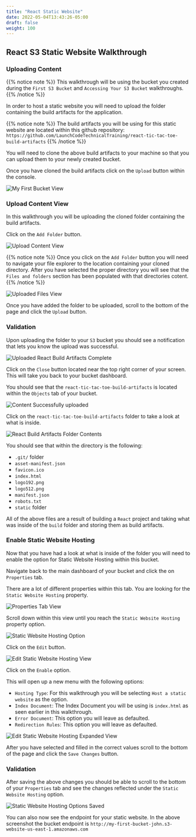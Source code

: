 ```yaml
---
title: "React Static Website"
date: 2022-05-04T13:43:26-05:00
draft: false
weight: 100
---
```


## React S3 Static Website Walkthrough

### Uploading Content

{{% notice note %}}
This walkthrough will be using the bucket you created during the `First S3 Bucket` and `Accessing Your S3 Bucket` walkthroughs.
{{% /notice %}}

In order to host a static website you will need to upload the folder containing the build artifacts for the application.

{{% notice note %}}
The build artifacts you will be using for this static website are located within this github repository: `https://github.com/LaunchCodeTechnicalTraining/react-tic-tac-toe-build-artifacts`
{{% /notice %}}

You will need to clone the above build artifacts to your machine so that you can upload them to your newly created bucket.

Once you have cloned the build artifacts click on the `Upload` button within the console.

![My First Bucket View](pictures/first-bucket-view.png?classes=border)

### Upload Content View

In this walkthrough you will be uploading the cloned folder containing the build artifacts.

Click on the `Add Folder` button.

![Upload Content View](pictures/upload-view.png?classes=border)

{{% notice note %}}
Once you click on the `Add Folder` button you will need to navigate your file explorer to the location containing your cloned directory. After you have selected the proper directory you will see that the `Files and folders` section has been populated with that directories cotent.
{{% /notice %}}

![Uploaded Files View](pictures/uploaded-files-view.png?classes=border)

Once you have added the folder to be uploaded, scroll to the bottom of the page and click the `Upload` button.

### Validation

Upon uploading the folder to your `S3` bucket you should see a notification that lets you know the upload was successful.

![Uploaded React Build Artifacts Complete](pictures/upload-react-artifacts.png?classes=border)

Click on the `Close` button located near the top right corner of your screen. This will take you back to your bucket dashboard.

You should see that the `react-tic-tac-toe-build-artifacts` is located within the `Objects` tab of your bucket.

![Content Successfully uploaded](pictures/first-bucket-view-with-content.png?classes=border)

Click on the `react-tic-tac-toe-build-artifacts` folder to take a look at what is inside.

![React Build Artifacts Folder Contents](pictures/react-artifacts-folder-contents.png?classes=border)

You should see that within the directory is the following:
- `.git/` folder
- `asset-manifest.json`
- `favicon.ico`
- `index.html`
- `logo192.png`
- `logo512.png`
- `manifest.json`
- `robots.txt`
- `static` folder

All of the above files are a result of building a `React` project and taking what was inside of the `build` folder and storing them as build artifacts.

### Enable Static Website Hosting

Now that you have had a look at what is inside of the folder you will need to enable the option for Static Website Hosting within this bucket.

Navigate back to the main dashboard of your bucket and click the on `Properties` tab.

There are a lot of different properties within this tab. You are looking for the `Static Website Hosting` property.

![Properties Tab View](pictures/properties-tab-view.png?classes=border)

Scroll down within this view until you reach the `Static Website Hosting` property option.

![Static Website Hosting Option](pictures/static-website-hosting.png?classes=border)

Click on the `Edit` button.

![Edit Static Website Hosting View](pictures/edit-static-website-hosting.png?classes=border)

Click on the `Enable` option.

This will open up a new menu with the following options:

- `Hosting Type`: For this walkthrough you will be selecting `Host a static website` as the option.
- `Index Document`: The Index Document you will be using is `index.html` as seen earlier in this walkthrough.
- `Error Document`: This option you will leave as defaulted.
- `Redirection Rules`: This option you will leave as defaulted.

![Edit Static Website Hosting Expanded View](pictures/edit-static-website-expanded.png?classes=border)

After you have selected and filled in the correct values scroll to the bottom of the page and click the `Save Changes` button.

### Validation

After saving the above changes you should be able to scroll to the bottom of your `Properties` tab and see the changes reflected under the `Static Website Hosting` option.

![Static Website Hosting Options Saved](pictures/static-website-hosting-validation.png?classes=border)

You can also now see the endpoint for your static website. In the above screenshot the bucket endpoint is `http://my-first-bucket-john.s3-website-us-east-1.amazonaws.com`